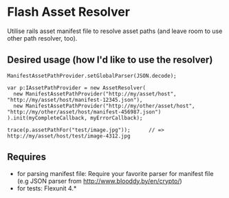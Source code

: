Flash Asset Resolver
====================

Utilise rails asset manifest file to resolve asset paths (and leave room to use other path resolver, too).


Desired usage (how I'd like to use the resolver)
------------------------------------------------

    ManifestAssetPathProvider.setGlobalParser(JSON.decode);
    
    var p:IAssetPathProvider = new AssetResolver(
      new ManifestAssetPathProvider("http://my/asset/host", "http://my/asset/host/manifest-12345.json"),
      new ManifestAssetPathProvider("http://my/other/asset/host", "http://my/other/asset/host/manifest-456987.json")
    ).init(myCompleteCallback, myErrorCallback);
    
    trace(p.assetPathFor("test/image.jpg"));      // => http://my/asset/host/test/image-4312.jpg

Requires
--------

* for parsing manifest file: Require your favorite parser for manifest file (e.g JSON parser from http://www.blooddy.by/en/crypto/)
* for tests: Flexunit 4.*